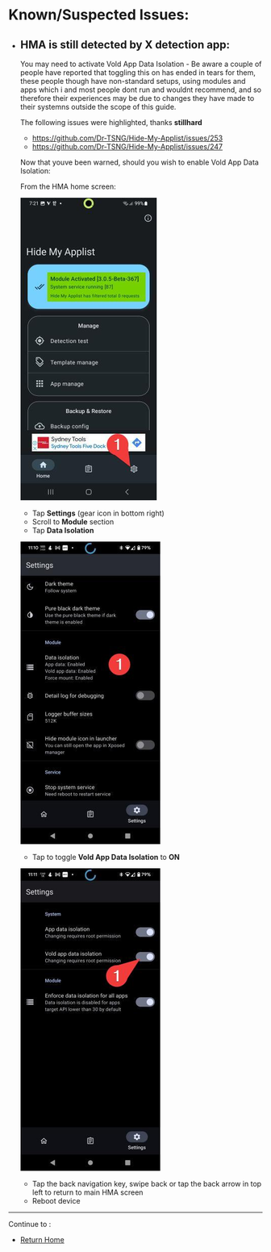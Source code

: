 # Known/Suspected Issues:

- ## **HMA is still detected by X detection app:**
   You may need to activate Vold App Data Isolation - Be aware a couple of people have reported that toggling this on has ended in tears for them, these people though have non-standard setups, using modules and apps which i and most people dont run and wouldnt recommend, and so therefore their experiences may be due to changes they have made to their systemns outside the scope of this guide. 
 
   The following issues were highlighted, thanks **stillhard**

   - https://github.com/Dr-TSNG/Hide-My-Applist/issues/253
   - https://github.com/Dr-TSNG/Hide-My-Applist/issues/247

   Now that youve been warned, should you wish to enable Vold App Data Isolation:

   From the HMA home screen: 

   ![](image/HMA18b.jpg?raw=true)

   - Tap **Settings** (gear icon in bottom right) 
   - Scroll to **Module** section 
   - Tap **Data Isolation**

   ![](image/VOLD1.jpg?raw=true)

   - Tap to toggle **Vold App Data Isolation** to **ON**

   ![](image/VOLD2.jpg?raw=true)

   - Tap the back navigation key, swipe back or tap the back arrow in top left to return to main HMA screen
   - Reboot device 
---

Continue to :
- [Return Home](README.md)

